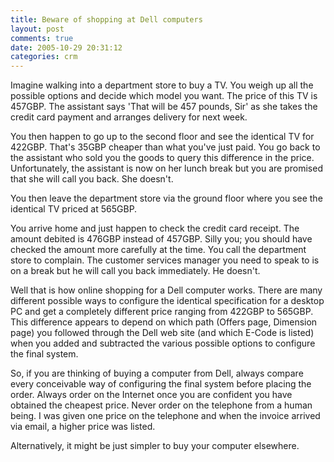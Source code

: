 ```yaml
---
title: Beware of shopping at Dell computers
layout: post
comments: true
date: 2005-10-29 20:31:12
categories: crm
---
```

Imagine walking into a department store to buy a TV. You weigh up all
the possible options and decide which model you want. The price of
this TV is 457GBP. The assistant says 'That will be 457 pounds, Sir'
as she takes the credit card payment and arranges delivery for next
week.

You then happen to go up to the second floor and see the identical TV
for 422GBP. That's 35GBP cheaper than what you've just paid. You go
back to the assistant who sold you the goods to query this difference
in the price. Unfortunately, the assistant is now on her lunch break
but you are promised that she will call you back. She doesn't.

You then leave the department store via the ground floor where you see
the identical TV priced at 565GBP.

You arrive home and just happen to check the credit card receipt. The
amount debited is 476GBP instead of 457GBP. Silly you; you should have
checked the amount more carefully at the time. You call the department
store to complain. The customer services manager you need to speak to
is on a break but he will call you back immediately. He doesn't.

Well that is how online shopping for a Dell computer works. There are
many different possible ways to configure the identical specification
for a desktop PC and get a completely different price ranging from
422GBP to 565GBP. This difference appears to depend on which path
(Offers page, Dimension page) you followed through the Dell web site
(and which E-Code is listed) when you added and subtracted the various
possible options to configure the final system.

So, if you are thinking of buying a computer from Dell, always compare
every conceivable way of configuring the final system before placing
the order. Always order on the Internet once you are confident you
have obtained the cheapest price. Never order on the telephone from a
human being. I was given one price on the telephone and when the
invoice arrived via email, a higher price was listed.

Alternatively, it might be just simpler to buy your computer
elsewhere.
